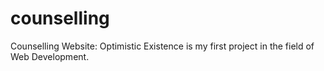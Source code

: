 # counselling
Counselling Website: Optimistic Existence is my first project in the field of Web Development.
